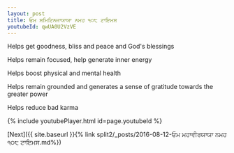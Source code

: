 ```yaml
---
layout: post
title: ਓਮ ਸਮਿਟਿਨਜਾਯਾਯਾ ਨਮਹ ੧੦੮ ਟਾਇਮਸ
youtubeId: qwUA0U2VzVE
---
```

 
 
Helps get goodness, bliss and peace and God's blessings
 
Helps remain focused, help generate inner energy 
 
Helps boost physical and mental health 
 
Helps remain grounded and generates a sense of gratitude towards the greater power 
 
Helps reduce bad karma
 
 
 
 


{% include youtubePlayer.html id=page.youtubeId %}
 
[Next]({{ site.baseurl }}{% link  split2/_posts/2016-08-12-ਓਮ ਮਹਾਵੀਰਯਾਯਾ ਨਮਹ ੧੦੮ ਟਾਇਮਸ.md%})
 
